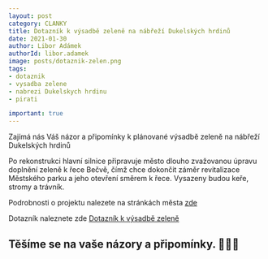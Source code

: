 ```yaml
---
layout: post
category: CLANKY
title: Dotazník k výsadbě zeleně na nábřeží Dukelských hrdinů
date: 2021-01-30
author: Libor Adámek
authorId: libor.adamek
image: posts/dotaznik-zelen.png  
tags: 
- dotaznik
- vysadba zelene
- nabrezi Dukelskych hrdinu
- pirati

important: true
---
```

Zajímá nás Váš názor a připomínky k plánované výsadbě zeleně na nábřeží Dukelských hrdinů

Po rekonstrukci hlavní silnice připravuje město dlouho zvažovanou úpravu doplnění zeleně k řece Bečvě, čímž chce dokončit záměr revitalizace Městského parku a jeho otevření směrem k řece. Vysazeny budou keře, stromy a trávník.

Podrobnosti o projektu nalezete na stránkách města [zde](https://www.roznov.cz/nabrezi-dukelskych-hrdinu-vysadba-zelene/d-30021)



Dotazník naleznete zde 
<a href="https://forms.gle/8n7w6HSz5miibRqz6" class="super-button bg-grey-125">
  <span class="super-button__body">Dotazník k výsadbě zeleně</span>
  <i class="super-button__icon ico--pirati"></i>
</a>


Těšíme se na vaše názory a připomínky. 🖤🏴‍☠️ 
---
